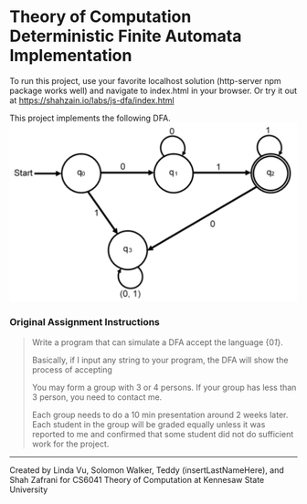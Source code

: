# Theory of Computation Deterministic Finite Automata Implementation


To run this project, use your favorite localhost solution (http-server npm package works well) and navigate to index.html in your browser. Or try it out at https://shahzain.io/labs/js-dfa/index.html

This project implements the following DFA.
![zeroesThenOnes](https://raw.githubusercontent.com/ShahZafrani/js-dfa/master/images/zeroesThenOnesDFA.svg?raw=true)

### Original Assignment Instructions

> Write a program that can simulate a DFA accept the language {0*1*}.
>
>Basically, if I input any string to your program, the DFA will show the process of accepting 
>
>You may form a group with 3 or 4 persons. If your group has less than 3 person, you need to contact me.
>
>Each group needs to do a 10 min presentation around 2 weeks later. Each student in the group will be graded equally unless it was reported to me and confirmed that some student did not do sufficient work for the project.

---
Created by Linda Vu, Solomon Walker, Teddy (insertLastNameHere), and Shah Zafrani for CS6041 Theory of Computation at Kennesaw State University
